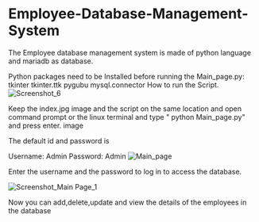 # Employee-Database-Management-System
The Employee database management system is made of python language and mariadb as database.

Python packages need to be Installed before running the Main_page.py:
tkinter
tkinter.ttk
pygubu
mysql.connector
How to run the Script.
![Screenshot_6](https://user-images.githubusercontent.com/79050624/151778741-2d6fdf1b-82ca-442b-8caf-46008737bd73.png)

Keep the index.jpg image and the script on the same location and open command prompt or the linux terminal and type " python Main_page.py" and press enter. image

The default id and password is

Username: Admin
Password: Admin
![Main_page](https://user-images.githubusercontent.com/79050624/151778624-5a12aec2-bc61-4116-85aa-3c3a08c4f8a5.png)


Enter the username and the password to log in to access the database.


![Screenshot_Main Page_1](https://user-images.githubusercontent.com/79050624/151778794-b04a35dc-3880-474b-96ef-67a107be1613.png)

Now you can add,delete,update and view the details of the employees in the database
